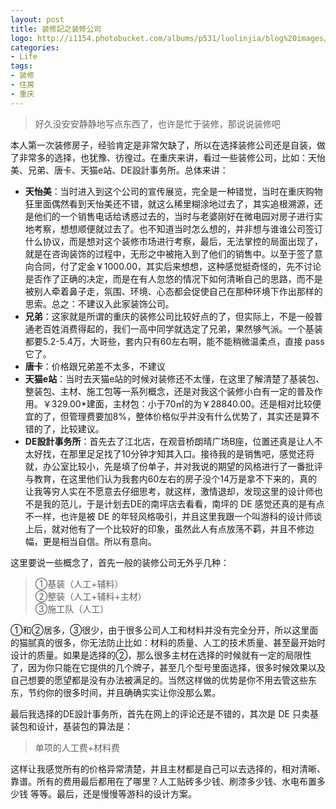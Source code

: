 ```yaml
---
layout: post
title: 装修記之装修公司
logo: http://i1154.photobucket.com/albums/p531/luolinjia/blog%20images/logo_zps0nz3pfja.png
categories:
- Life
tags:
- 装修
- 住房
- 重庆
---
```


> 好久没安安静静地写点东西了，也许是忙于装修，那说说装修吧  

本人第一次装修房子，经验肯定是非常欠缺了，所以在选择装修公司还是自装，做了非常多的选择，也犹豫、彷徨过。在重庆来讲，看过一些装修公司，比如：天怡美、兄弟、唐卡、天猫e站、DE設計事务所。总体来讲：  

- **天怡美**：当时进入到这个公司的宣传展览，完全是一种错觉，当时在重庆购物狂里面偶然看到天怡美还不错，就这么稀里糊涂地过去了，其实追根溯源，还是他们的一个销售电话给诱惑过去的，当时与老婆刚好在微电园对房子进行实地考察，想想顺便就过去了。也不知道当时怎么想的，并非想与谁谁公司签订什么协议，而是想对这个装修市场进行考察，最后，无法掌控的局面出现了，就是在咨询装饰的过程中，无形之中被拖入到了他们的销售中。以至于签了意向合同，付了定金￥1000.00，其实后来想想，这种感觉挺奇怪的，先不讨论是否作了正确的决定，而是在有人忽悠的情况下如何清晰自己的思路，而不是被别人牵着鼻子走，氛围、环境、心态都会促使自己在那种环境下作出那样的思索。总之：不建议入此家装饰公司。  
- **兄弟**：这家就是所谓的重庆的装修公司比较好点的了，但实际上，不是一般普通老百姓消费得起的，我们一高中同学就选定了兄弟，果然够气派。一个基装都要5.2-5.4万，大哥些，套内只有60左右啊，能不能稍微温柔点，直接 pass 它了。
- **唐卡**：价格跟兄弟差不太多，不建议
- **天猫e站**：当时去天猫e站的时候对装修还不太懂，在这里了解清楚了基装包、整装包、主材、施工包等一系列概念，还是对我这个装修小白有一定的普及作用。￥329.00*建面，主材包：小于70㎡的为￥28840.00。还是相对比较便宜的了，但管理费要加8%，整体价格似乎并没有什么优势了，其实还是算不错的了，比较建议。
- **DE設計事务所**：首先去了江北店，在观音桥朗晴广场B座，位置还真是让人不太好找，在那里足足找了10分钟才知其入口。接待我的是销售吧，感觉还将就，办公室比较小，先是填了份单子，并对我说的期望的风格进行了一番批评与教育，在这里他们认为我套内60左右的房子没个14万是拿不下来的，真的让我等穷人实在不愿意去仔细思考，就这样，激情退却，发现这里的设计师也不是我的范儿，于是计划去DE的南坪店去看看，南坪的 DE 感觉还真的是有点不一样，也许是被 DE 的年轻风格吸引，并且这里我跟一个叫游科的设计师谈上后，就对他有了一个比较好的印象，虽然此人有点放荡不羁，并且不修边幅，更是相当自信。所以有意向。  

这里要说一些概念了，首先一般的装修公司无外乎几种：  

> ①基装（人工+辅料）  
> ②整装（人工+辅料+主材）  
> ③施工队（人工）  

①和②居多，③很少，由于很多公司人工和材料并没有完全分开，所以这里面的猫腻真的很多，你无法防止比如：材料的质量、人工的技术质量、甚至最开始时设计的质量。如果是选择的②，那么很多主材在选择的时候就有一定的局限性了，因为你只能在它提供的几个牌子，甚至几个型号里面选择，很多时候效果以及自己想要的愿望都是没有办法被满足的。当然这样做的优势是你不用去管这些东东，节约你的很多时间，并且确确实实让你没那么累。  

最后我选择的DE設計事务所，首先在网上的评论还是不错的，其次是 DE 只卖基装包和设计，基装包的算法是：  

> 单项的人工费+材料费  

这样让我感觉所有的价格异常清楚，并且主材都是自己可以去选择的，相对清晰、靠谱。所有的费用最后都用在了哪里？人工贴砖多少钱、刷漆多少钱、水电布置多少钱 等等。最后，还是慢慢等游科的设计方案。